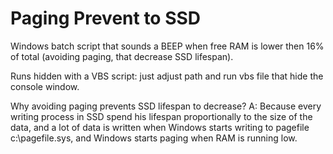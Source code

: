 # Paging Prevent to SSD
Windows batch script that sounds a BEEP when free RAM is lower then 16% of total (avoiding paging, that decrease SSD lifespan).

Runs hidden with a VBS script: just adjust path and run vbs file that hide the console window.

Why avoiding paging prevents SSD lifespan to decrease? A: Because every writing process in SSD spend his lifespan proportionally to the size of the data, and a lot of data is written when Windows starts writing to pagefile c:\pagefile.sys, and Windows starts paging when RAM is running low.
